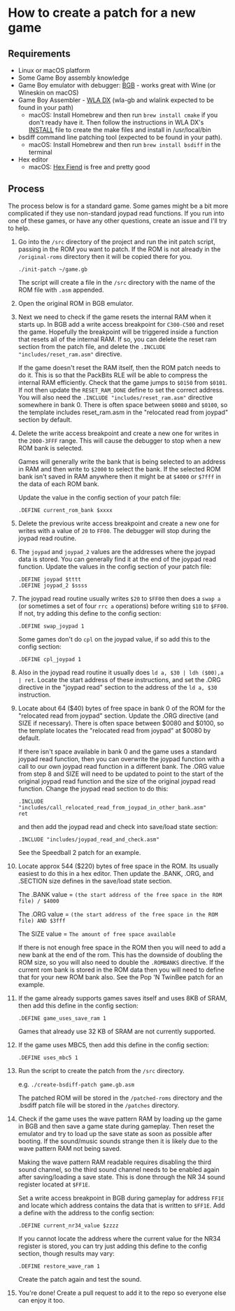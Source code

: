 # How to create a patch for a new game

## Requirements

- Linux or macOS platform
- Some Game Boy assembly knowledge
- Game Boy emulator with debugger: [BGB](http://bgb.bircd.org/) - works great with Wine (or Wineskin on macOS) 
- Game Boy Assembler - [WLA DX](https://github.com/vhelin/wla-dx) (wla-gb and wlalink expected to be found in your path)
  - macOS: Install Homebrew and then run ```brew install cmake``` if you don't ready have it. Then follow the instructions in WLA DX's [INSTALL](https://github.com/vhelin/wla-dx/blob/master/INSTALL) file to create the make files and install in /usr/local/bin
- bsdiff command line patching tool (expected to be found in your path). 
  - macOS: Install Homebrew and then run ```brew install bsdiff``` in the terminal
- Hex editor 
  - macOS: [Hex Fiend](https://github.com/ridiculousfish/HexFiend/releases) is free and pretty good

## Process

The process below is for a standard game.  Some games might be a bit more complicated if they use non-standard joypad read functions.  If you run into one of these games, or have any other questions, create an issue and I'll try to help.


1. Go into the ```/src``` directory of the project and run the init patch script, passing in the ROM you want to patch. If the ROM is not already in the ```/original-roms``` directory then it will be copied there for you.

   ```./init-patch ~/game.gb```

   The script will create a file in the ```/src``` directory with the name of the ROM file with ```.asm``` appended.

2. Open the original ROM in BGB emulator.

3. Next we need to check if the game resets the internal RAM when it starts up. In BGB add a write access breakpoint for `C300-C500` and reset the game.  Hopefully the breakpoint will be triggered inside a function that resets all of the internal RAM.  If so, you can delete the reset ram section from the patch file, and delete the ```.INCLUDE "includes/reset_ram.asm"``` directive.

   If the game doesn't reset the RAM itself, then the ROM patch needs to do it. This is so that the PackBits RLE will be able to compress the internal RAM efficiently.  Check that the game jumps to ```$0150``` from ```$0101```.  If not then update the ```RESET_RAM_DONE``` define to set the correct address.  You will also need the ```.INCLUDE "includes/reset_ram.asm"``` directive somewhere in bank 0. There is often space between ```$0080``` and ```$0100```, so the template includes reset_ram.asm in the "relocated read from joypad" section by default.
  
4. Delete the write access breakpoint and create a new one for writes in the ```2000-3FFF``` range. This will cause the debugger to stop when a new ROM bank is selected.  

   Games will generally write the bank that is being selected to an address in RAM and then write to ```$2000``` to select the bank.  If the selected ROM bank isn't saved in RAM anywhere then it might be at ```$4000``` or ```$7fff``` in the data of each ROM bank.

   Update the value in the config section of your patch file:
    
   ```.DEFINE current_rom_bank $xxxx```

5. Delete the previous write access breakpoint and create a new one for writes with a value of ```20``` to ```FF00```.  The debugger will stop during the joypad read routine.

6. The ```joypad``` and ```joypad_2``` values are the addresses where the joypad data is stored.  You can generally find it at the end of the joypad read function. Update the values in the config section of your patch file:

    ```
    .DEFINE joypad $tttt
    .DEFINE joypad_2 $ssss
    ```

7. The joypad read routine usually writes ```$20``` to ```$FF00``` then does a ```swap a``` (or sometimes a set of four ```rrc a``` operations) before writing ```$10``` to ```$FF00```.  If not, try adding this define to the config section:

    ```
    .DEFINE swap_joypad 1
    ```

    Some games don't do ```cpl``` on the joypad value, if so add this to the config section:

    ```
    .DEFINE cpl_joypad 1
    ```

8. Also in the joypad read routine it usually does ```ld a, $30 | ldh ($00),a | ret```. Locate the start address of these instructions, and set the .ORG directive in the "joypad read" section to the address of the ```ld a, $30``` instruction.

9. Locate about 64 ($40) bytes of free space in bank 0 of the ROM for the "relocated read from joypad" section. Update the .ORG directive (and SIZE if necessary). There is often space between $0080 and $0100, so the template locates the "relocated read from joypad" at $0080 by default.

   If there isn't space available in bank 0 and the game uses a standard joypad read function, then you can overwrite the joypad function with a call to our own joypad read function in a different bank. The .ORG value from step 8 and SIZE will need to be updated to point to the start of the original joypad read function and the size of the original joypad read function.  Change the joypad read section to do this:

   ```
   .INCLUDE "includes/call_relocated_read_from_joypad_in_other_bank.asm"
   ret
   ```

   and then add the joypad read and check into save/load state section:

   ```.INCLUDE "includes/joypad_read_and_check.asm"```

   See the Speedball 2 patch for an example.

10. Locate approx 544 ($220) bytes of free space in the ROM.  Its usually easiest to do this in a hex editor. Then update the .BANK, .ORG, and .SECTION size defines in the save/load state section. 

    The .BANK value = ```(the start address of the free space in the ROM file) / $4000```

    The .ORG value = ```(the start address of the free space in the ROM file) AND $3fff```
	
	  The SIZE value = ```The amount of free space available```


    If there is not enough free space in the ROM then you will need to add a new bank at the end of the rom.  This has the downside of doubling the ROM size, so you will also need to double the ```.ROMBANKS``` directive.  If the current rom bank is stored in the ROM data then you will need to define that for your new ROM bank also.  See the Pop 'N TwinBee patch for an example.


11. If the game already supports games saves itself and uses 8KB of SRAM, then add this define in the config section:

    ```
    .DEFINE game_uses_save_ram 1
    ```

    Games that already use 32 KB of SRAM are not currently supported.

12. If the game uses MBC5, then add this define in the config section:

    ```
    .DEFINE uses_mbc5 1
    ```

13. Run the script to create the patch from the ```/src``` directory.

    e.g. ```./create-bsdiff-patch game.gb.asm```

	  The patched ROM will be stored in the ```/patched-roms``` directory and the .bsdiff patch file will be stored in the ```/patches``` directory.

14. Check if the game uses the wave pattern RAM by loading up the game in BGB and then save a game state during gameplay.  Then reset the emulator and try to load up the save state as soon as possible after booting.  If the sound/music sounds strange then it is likely due to the wave pattern RAM not being saved.  

    Making the wave pattern RAM readable requires disabling the third sound channel, so the third sound channel needs to be enabled again after saving/loading a save state.  This is done through the NR 34 sound register located at ```$FF1E```.  

    Set a write access breakpoint in BGB during gameplay for address ```FF1E``` and locate which address contains the data that is written to ```$FF1E```.  Add a define with the address to the config section:

    ```
    .DEFINE current_nr34_value $zzzz
    ```

    If you cannot locate the address where the current value for the NR34 register is stored, you can try just adding this define to the config section, though results may vary:

    ```
    .DEFINE restore_wave_ram 1
    ```
    
    Create the patch again and test the sound.

14. You're done! Create a pull request to add it to the repo so everyone else can enjoy it too.
